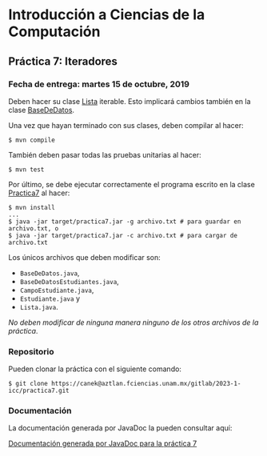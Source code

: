 Introducción a Ciencias de la Computación
=========================================

Práctica 7: Iteradores
----------------------

### Fecha de entrega: martes 15 de octubre, 2019

Deben hacer su clase
[Lista](https://aztlan.fciencias.unam.mx/gitlab/2023-1-icc/practica7/-/blob/master/src/main/java/mx/unam/ciencias/icc/Lista.java)
iterable. Esto implicará cambios también en la clase
[BaseDeDatos](https://aztlan.fciencias.unam.mx/gitlab/2023-1-icc/practica7/-/blob/master/src/main/java/mx/unam/ciencias/icc/BaseDeDatos.java).

Una vez que hayan terminado con sus clases, deben compilar al hacer:

```
$ mvn compile
```

También deben pasar todas las pruebas unitarias al hacer:

```
$ mvn test
```

Por último, se debe ejecutar correctamente el programa escrito en la clase
[Practica7](https://aztlan.fciencias.unam.mx/gitlab/2023-1-icc/practica7/-/blob/master/src/main/java/mx/unam/ciencias/icc/Practica7.java)
al hacer:

```
$ mvn install
...
$ java -jar target/practica7.jar -g archivo.txt # para guardar en archivo.txt, o
$ java -jar target/practica7.jar -c archivo.txt # para cargar de archivo.txt
```

Los únicos archivos que deben modificar son:

* `BaseDeDatos.java`,
* `BaseDeDatosEstudiantes.java`,
* `CampoEstudiante.java`,
* `Estudiante.java` y
* `Lista.java`.

*No deben modificar de ninguna manera ninguno de los otros archivos de la
práctica*.

### Repositorio

Pueden clonar la práctica con el siguiente comando:

```
$ git clone https://canek@aztlan.fciencias.unam.mx/gitlab/2023-1-icc/practica7.git
```

### Documentación

La documentación generada por JavaDoc la pueden consultar aquí:

[Documentación generada por JavaDoc para la práctica
7](https://aztlan.fciencias.unam.mx/~canek/2023-1-icc/practica7/apidocs/index.html)
